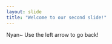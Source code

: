 ```yaml
---
layout: slide
title: "Welcome to our second slide!"
---
```

Nyan~
Use the left arrow to go back!